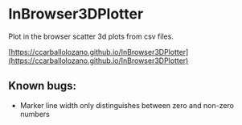 # InBrowser3DPlotter
Plot in the browser scatter 3d plots from csv files.

[https://ccarballolozano.github.io/InBrowser3DPlotter](https://ccarballolozano.github.io/InBrowser3DPlotter)

## Known bugs:

* Marker line width only distinguishes between zero and non-zero numbers
